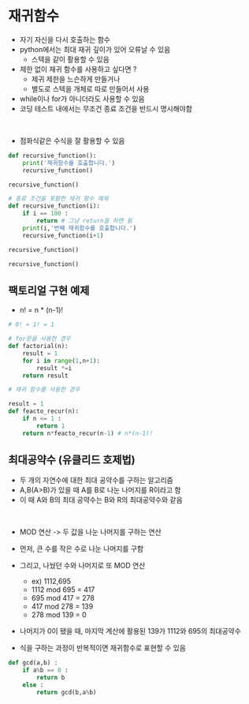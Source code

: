 # 재귀함수
* 자기 자신을 다시 호출하는 함수
* python에서는 최대 재귀 깊이가 있어 오류날 수 있음
    * 스텍을 같이 활용할 수 있음
* 제한 없이 재귀 함수를 사용하고 싶다면 ? 
    * 제귀 제한을 느슨하게 만들거나
    * 별도로 스텍을 개체로 따로 만들어서 사용
* while이나 for가 아니더라도 사용할 수 있음
* 코딩 테스트 내에서는 무조건 종료 조건을 반드시 명시해야함
</br>

* 점화식같은 수식을 잘 활용할 수 있음

```python
def recursive_function():
    print('재귀함수를 호출합니다.')
    recursive_function()

recursive_function()

# 종료 조건을 포함한 재귀 함수 예제
def recursive_function(i):
    if i == 100 :
        return # 그냥 return을 하면 됨 
    print(i,'번째 재귀함수를 호출합니다.')
    recursive_function(i+1)

recursive_function()

recursive_function()

```
## 팩토리얼 구현 예제
* n! = n * (n-1)!

```python
# 0! = 1! = 1

# for문을 사용한 경우
def factorial(n):
    result = 1
    for i in range(1,n+1):
        result *=i
    return result

# 재귀 함수를 사용한 경우

result = 1
def feacto_recur(n):
    if n <= 1 :
        return 1
    return n*feacto_recur(n-1) # n*(n-1)!

```

## 최대공약수 (유클리드 호제법)
* 두 개의 자연수에 대한 최대 공약수를 구하는 알고리즘
* A,B(A>B)가 있을 때 A를 B로 나눈 나머지를 R이라고 함
* 이 때 A와 B의 최대 공약수는 B와 R의 최대공약수와 같음
</br>

* MOD 연산 -> 두 값을 나눈 나머지를 구하는 연산
* 먼저, 큰 수를 작은 수로 나눈 나머지를 구함
* 그리고, 나눴던 수와 나머지로 또 MOD 연산
    * ex) 1112,695 
    * 1112 mod 695 = 417 
    * 695 mod 417 = 278
    * 417 mod 278 = 139
    * 278 mod 139 = 0
* 나머지가 0이 됐을 때, 마지막 계산에 활용된 139가 1112와 695의 최대공약수 

* 식을 구하는 과정이 반복적이면 재귀함수로 표현할 수 있음

```python
def gcd(a,b) :
    if a%b == 0 :
        return b 
    else :
        return gcd(b,a%b)

```

